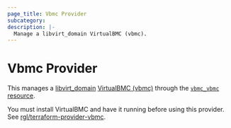 ```yaml
---
page_title: Vbmc Provider
subcategory:
description: |-
  Manage a libvirt_domain VirtualBMC (vbmc).
---
```


# Vbmc Provider

This manages a [libvirt_domain](https://github.com/dmacvicar/terraform-provider-libvirt) [VirtualBMC (vbmc)](https://github.com/openstack/virtualbmc) through the [`vbmc_vbmc` resource](resources/vbmc).

You must install VirtualBMC and have it running before using this provider. See [rgl/terraform-provider-vbmc](https://github.com/rgl/terraform-provider-vbmc).
